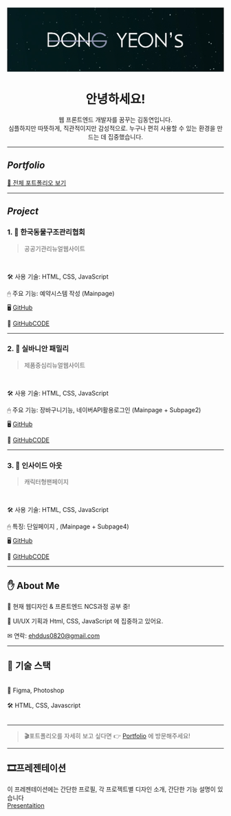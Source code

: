 <p align="center">
  <img src="img/profileimg.png"; width="600" height="auto" alt="프로필 이미지">
</p>

<h1 align="center">안녕하세요!</h1>
<p align="center">웹 프론트엔드 개발자를 꿈꾸는 김동연입니다. <br>
심플하지만 따뜻하게, 직관적이지만 감성적으로. 누구나 편히 사용할 수 있는 환경을 만드는 데 집중했습니다.</p>

---

 ## *Portfolio*

[📂 전체 포트폴리오 보기](http://kimdongyeon.dothome.co.kr/)


---

## *Project*

### 1. 🐾 **한국동물구조관리협회**
> 공공기관리뉴얼웹사이트 <br>
<br>

🛠 사용 기술: HTML, CSS, JavaScript  

🖱 주요 기능: 예약시스템 작성 (Mainpage)  

🖥 [GitHub](https://kimdongyeon99.github.io/portfolio/project001/index_my.html)  

📂 [GitHubCODE](https://github.com/kimdongyeon99/portfolio/blob/main/project001/index_my.html)

---

### 2. 🐰 **실바니안 패밀리**
> 제품중심리뉴얼웹사이트 <br>
<br>

🛠 사용 기술: HTML, CSS, JavaScript  

🖱 주요 기능: 장바구니기능, 네이버API활용로그인 (Mainpage + Subpage2)  

🖥 [GitHub](https://kimdongyeon99.github.io/portfolio/project002/index_my.html)  

📂 [GitHubCODE](https://github.com/kimdongyeon99/portfolio/blob/main/project002/index_my.html)

---

### 3. 💭 **인사이드 아웃**
> 캐릭터형팬페이지  <br>
<br>

🛠 사용 기술: HTML, CSS, JavaScript  

🖱 특징: 단일페이지 , (Mainpage + Subpage4)  

🖥 [GitHub](https://kimdongyeon99.github.io/portfolio/project003/index_my.html)  

📂 [GitHubCODE](https://github.com/kimdongyeon99/portfolio/blob/main/project003/index_my.html)

---

## ✋ About Me
📝 현재 웹디자인 & 프론트엔드 NCS과정 공부 중!  
 
👀 UI/UX 기획과 Html, CSS, JavaScript 에 집중하고 있어요.  
 
✉ 연락: ehddus0820@gmail.com

---

## 🧰 기술 스택  <br>
<br>
🎨 Figma, Photoshop  <br>
<br>
🛠 HTML, CSS, Javascript  <br>
<br>

---

> 🎬포트폴리오를 자세히 보고 싶다면 👉 [Portfolio](http://kimdongyeon.dothome.co.kr/) 에 방문해주세요!

---  
## 🎞프레젠테이션  

이 프레젠테이션에는 간단한 프로필, 각 프로젝트별 디자인 소개, 간단한 기능 설명이 있습니다  
[Presentaition](https://www.figma.com/proto/sDfW4dX26ubgyuLy0bBn7L/Untitled?node-id=1-12&t=JCy3PwRUmUgezRMs-1&scaling=min-zoom&content-scaling=fixed&page-id=0%3A1)
